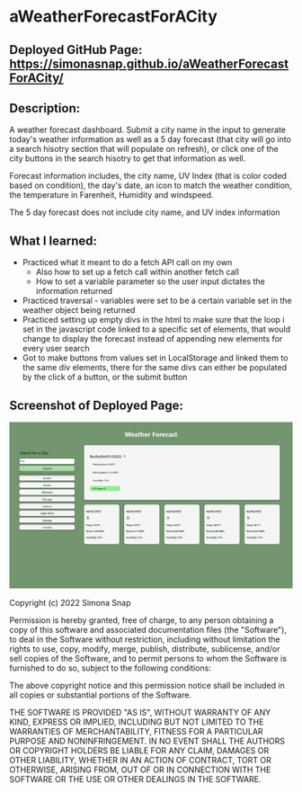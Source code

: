 # aWeatherForecastForACity

## Deployed GitHub Page: https://simonasnap.github.io/aWeatherForecastForACity/ 

## Description:
A weather forecast dashboard. Submit a city name in the input to generate today's weather information as well as a 5 day forecast (that city will go into a search hisotry section that will populate on refresh), or click one of the city buttons in the search hisotry to get that information as well.

Forecast information includes, the city name, UV Index (that is color coded based on condition), the day's date, an icon to match the weather condition, the temperature in Farenheit, Humidity and windspeed.

The 5 day forecast does not include city name, and UV index information

## What I learned:
- Practiced what it meant to do a fetch API call on my own
    - Also how to set up a fetch call within another fetch call
    - How to set a variable parameter so the user input dictates the information returned
- Practiced traversal - variables were set to be a certain variable set in the weather object being returned
- Practiced setting up empty divs in the html to make sure that the loop i set in the javascript code linked to a specific set of elements, that would change to display the forecast instead of appending new elements for every user search
- Got to make buttons from values set in LocalStorage and linked them to the same div elements, there for the same divs can either be populated by the click of a button, or the submit button 

## Screenshot of Deployed Page:
![A picture of the deployed HTML file](./assets/images/weatherForecastDeployedScreenshot.png "Weather Forecast Deployed Page Screenshot")

Copyright (c) 2022 Simona Snap

Permission is hereby granted, free of charge, to any person obtaining a copy of this software and associated documentation files (the "Software"), to deal in the Software without restriction, including without limitation the rights to use, copy, modify, merge, publish, distribute, sublicense, and/or sell copies of the Software, and to permit persons to whom the Software is furnished to do so, subject to the following conditions:

The above copyright notice and this permission notice shall be included in all copies or substantial portions of the Software.

THE SOFTWARE IS PROVIDED "AS IS", WITHOUT WARRANTY OF ANY KIND, EXPRESS OR IMPLIED, INCLUDING BUT NOT LIMITED TO THE WARRANTIES OF MERCHANTABILITY, FITNESS FOR A PARTICULAR PURPOSE AND NONINFRINGEMENT. IN NO EVENT SHALL THE AUTHORS OR COPYRIGHT HOLDERS BE LIABLE FOR ANY CLAIM, DAMAGES OR OTHER LIABILITY, WHETHER IN AN ACTION OF CONTRACT, TORT OR OTHERWISE, ARISING FROM, OUT OF OR IN CONNECTION WITH THE SOFTWARE OR THE USE OR OTHER DEALINGS IN THE SOFTWARE.